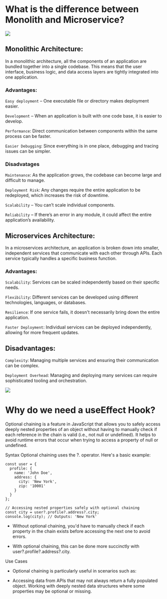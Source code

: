 # What is the difference between Monolith and Microservice?
<img src="https://src.n-ix.com/uploads/2022/12/22/1d3487fc-2caf-4985-bbb6-1257091561cf.png">

## Monolithic Architecture:
In a monolithic architecture, all the components of an application are bundled together into a single codebase. This means that the user interface, business logic, and data access layers are tightly integrated into one application.
### Advantages:
`Easy deployment` – One executable file or directory makes deployment easier.

`Development` – When an application is built with one code base, it is easier to develop.

`Performance`: Direct communication between components within the same process can be faster.

`Easier Debugging`: Since everything is in one place, debugging and tracing issues can be simpler.



### Disadvatages
`Maintenance`: As the application grows, the codebase can become large and difficult to manage.

`Deployment Risk`: Any changes require the entire application to be redeployed, which increases the risk of downtime.

`Scalability` – You can’t scale individual components.

`Reliability` – If there’s an error in any module, it could affect the entire application’s availability.

## Microservices Architecture:
In a microservices architecture, an application is broken down into smaller, independent services that communicate with each other through APIs. Each service typically handles a specific business function.
### Advantages:
`Scalability`: Services can be scaled independently based on their specific needs.

`Flexibility`: Different services can be developed using different technologies, languages, or databases.

`Resilience`: If one service fails, it doesn't necessarily bring down the entire application.

`Faster Deployment`: Individual services can be deployed independently, allowing for more frequent updates.

## Disadvantages:
`Complexity`: Managing multiple services and ensuring their communication can be complex.

`Deployment Overhead`: Managing and deploying many services can require sophisticated tooling and orchestration.

<img src="https://d1.awsstatic.com/Developer%20Marketing/containers/monolith_1-monolith-microservices.70b547e30e30b013051d58a93a6e35e77408a2a8.png">

# Why do we need a useEffect Hook?
Optional chaining is a feature in JavaScript that allows you to safely access deeply nested properties of an object without having to manually check if each reference in the chain is valid (i.e., not null or undefined). It helps to avoid runtime errors that occur when trying to access a property of null or undefined.

Syntax
Optional chaining uses the ?. operator. Here's a basic example:
```
const user = {
  profile: {
    name: 'John Doe',
    address: {
      city: 'New York',
      zip: '10001'
    }
  }
};

// Accessing nested properties safely with optional chaining
const city = user?.profile?.address?.city;
console.log(city); // Outputs: 'New York'

```
* Without optional chaining, you'd have to manually check if each property in the chain exists before accessing the next one to avoid errors.

* With optional chaining, this can be done more succinctly with user?.profile?.address?.city.

Use Cases
* Optional chaining is particularly useful in scenarios such as:

* Accessing data from APIs that may not always return a fully populated object.
Working with deeply nested data structures where some properties may be optional or missing.